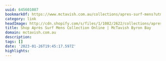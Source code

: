 ```yaml
---
uuid: 645601087
bookmarkOf: https://www.mctavish.com.au/collections/apres-surf-mens?utm\_medium=social&utm\_source=linktree&utm\_campaign=shop+apres+surf+mens
category: link
headImage: http://cdn.shopify.com/s/files/1/1082/2622/collections/apres-surf-mens-collection-page-banner.jpg?v=1653891247
title: Shop Après Surf Mens Collection Online | McTavish Byron Bay
domain: mctavish.com.au
description: 
tags: []
date: '2023-01-26T19:45:17.597Z'
highlights: 
---
```



